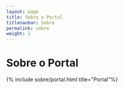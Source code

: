 ```yaml
---
layout: page
title: Sobre o Portal
titlenavbar: Sobre
permalink: sobre
weight: 1
---
```


# **Sobre o Portal**

<div class="row">
{% include sobre/portal.html title="Portal"%}
</div>